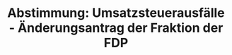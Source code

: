 ---
abstimmung:
  abstimmung: 5
  bundestagssitzung: 61
  legislaturperiode: 19
categories:
- Todo
data:
- title: Abstimmungsergebnis 20181108_5-data.pdf
  url: /res/2021-btw/abstimmungsergebnisse/20181108_5-data.pdf
- title: Abstimmungsergebnis 20181108_5_xls-data.xls
  url: /res/2021-btw/abstimmungsergebnisse/20181108_5_xls-data.xls
- title: Abstimmungsergebnis 20181108_5_xls-datacsv
  url: /res/2021-btw/abstimmungsergebnisse/csv/20181108_5_xls-datacsv
ergebnis:
  afd:
    enthaltung: 1
    gesamt: 92
    ja: 85
    nein: 0
    nichtabgegeben: 6
    ungueltig: 0
  bü90/gr:
    enthaltung: 0
    gesamt: 67
    ja: 0
    nein: 57
    nichtabgegeben: 10
    ungueltig: 0
  cdu/csu:
    enthaltung: 0
    gesamt: 246
    ja: 0
    nein: 225
    nichtabgegeben: 21
    ungueltig: 0
  die linke.:
    enthaltung: 0
    gesamt: 69
    ja: 0
    nein: 63
    nichtabgegeben: 6
    ungueltig: 0
  fdp:
    enthaltung: 0
    gesamt: 80
    ja: 70
    nein: 0
    nichtabgegeben: 10
    ungueltig: 0
  file: 20181108_5_xls-data.xls
  fraktionslos:
    enthaltung: 0
    gesamt: 2
    ja: 2
    nein: 0
    nichtabgegeben: 0
    ungueltig: 0
  spd:
    enthaltung: 0
    gesamt: 153
    ja: 0
    nein: 139
    nichtabgegeben: 14
    ungueltig: 0
layout: abstimmung
links:
- title: Link zu bundestag.de
  url: https://www.bundestag.de/parlament/plenum/abstimmung/abstimmung?id=553
preview: 'Deutscher Bundestag


  61. Sitzung des Deutschen Bundestages

  am Donnerstag, 8. November 2018


  Endgültiges Ergebnis der Namentlichen Abstimmung Nr. 5


  Änderungsantrag der Abgeordneten Dr. Florian Toncar, Christian Dürr, Grigorios

  Aggelidis, weiterer Abgeordneter und der Fraktion der FDP

  zu der zweiten Beratung des Gesetzentwurfs der Bundesregierung

  Entwurf eines Gesetzes zur Vermeidung von Umsatzausfällen beim Handel mit Waren
  im

  Internet und zur Änderung weiterer steuerlicher Vorschriften

  - Drucksachen 19/4455, 19/4858, 19/5595 und 19/5612 -'
tags:
- Todo
title: 'Abstimmung: Umsatzsteuerausfälle - Änderungsantrag der Fraktion der FDP'
---
